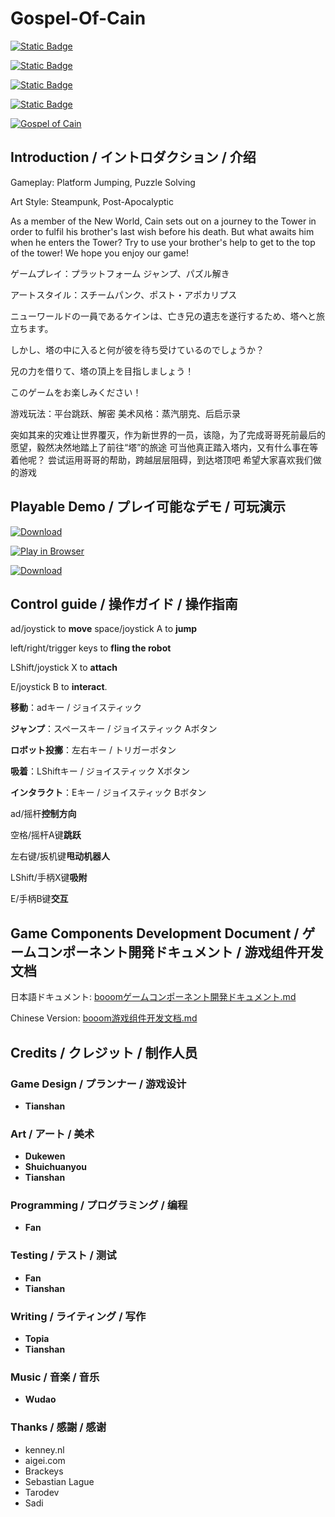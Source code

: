 # Gospel-Of-Cain

[![Static Badge](https://img.shields.io/badge/Booom_Page-Gospel_of_Cain-orange)](https://www.gcores.com/games/81335)


[![Static Badge](https://img.shields.io/badge/itch.io-Play_Now-green?logo=html5)](https://nucleargpu.itch.io/gospel-of-cain)

[![Static Badge](https://img.shields.io/badge/Gameplay_Video-YouTube-red?logo=youtube)](https://www.youtube.com/watch?v=b1-lDdGeu38)

[![Static Badge](https://img.shields.io/badge/Download-English_Version_英語版-blue?logo=unity)](https://github.com/MILES-FAN/Gospel-of-Cain/releases)

[![Gospel of Cain](https://image.gcores.com/aeadefab-dc75-4512-9647-21cd41917d43.png?x-oss-process=image/quality,q_90/format,webp)](https://nucleargpu.itch.io/gospel-of-cain)

## Introduction / イントロダクション / 介绍

Gameplay: Platform Jumping, Puzzle Solving

Art Style: Steampunk, Post-Apocalyptic

As a member of the New World, Cain sets out on a journey to the Tower in order to fulfil his brother's last wish before his death.
But what awaits him when he enters the Tower?
Try to use your brother's help to get to the top of the tower!
We hope you enjoy our game!

ゲームプレイ：プラットフォーム ジャンプ、パズル解き

アートスタイル：スチームパンク、ポスト・アポカリプス

ニューワールドの一員であるケインは、亡き兄の遺志を遂行するため、塔へと旅立ちます。

しかし、塔の中に入ると何が彼を待ち受けているのでしょうか？

兄の力を借りて、塔の頂上を目指しましょう！

このゲームをお楽しみください！

游戏玩法：平台跳跃、解密
美术风格：蒸汽朋克、后启示录

突如其来的灾难让世界覆灭，作为新世界的一员，该隐，为了完成哥哥死前最后的愿望，毅然决然地踏上了前往“塔”的旅途
可当他真正踏入塔内，又有什么事在等着他呢？
尝试运用哥哥的帮助，跨越层层阻碍，到达塔顶吧
希望大家喜欢我们做的游戏

## Playable Demo / プレイ可能なデモ / 可玩演示

[![Download](https://img.shields.io/badge/Download-English_Version_英語版-blue?logo=unity)](https://github.com/MILES-FAN/Gospel-of-Cain/releases)


[![Play in Browser](https://img.shields.io/badge/Play%20in%20Browser-English_Version_英語版-green?logo=html5)](https://nucleargpu.itch.io/gospel-of-cain)

[![Download](https://img.shields.io/badge/Download-中文版-blue?logo=unity)](https://www.gcores.com/games/81335)

## Control guide / 操作ガイド / 操作指南

ad/joystick to **move**
space/joystick A to **jump**

left/right/trigger keys to **fling the robot**

LShift/joystick X to **attach**

E/joystick B to **interact**.

**移動**：adキー / ジョイスティック

**ジャンプ**：スペースキー / ジョイスティック Aボタン

**ロボット投擲**：左右キー / トリガーボタン

**吸着**：LShiftキー / ジョイスティック Xボタン

**インタラクト**：Eキー / ジョイスティック Bボタン

ad/摇杆**控制方向**

空格/摇杆A键**跳跃**

左右键/扳机键**甩动机器人**

LShift/手柄X键**吸附**

E/手柄B键**交互**

## Game Components Development Document / ゲームコンポーネント開発ドキュメント / 游戏组件开发文档

日本語ドキュメント: [booomゲームコンポーネント開発ドキュメント.md](documents/booomゲームコンポーネント開発ドキュメント.md)

Chinese Version: [booom游戏组件开发文档.md](documents/booom游戏组件开发文档.md)

## Credits / クレジット / 制作人员

### Game Design / プランナー / 游戏设计

- **Tianshan**

### Art / アート / 美术

- **Dukewen**
- **Shuichuanyou**
- **Tianshan**

### Programming / プログラミング / 编程

- **Fan**

### Testing / テスト / 测试

- **Fan**
- **Tianshan**

### Writing / ライティング / 写作

- **Topia**
- **Tianshan**

### Music / 音楽 / 音乐

- **Wudao**

### Thanks / 感謝 / 感谢

- kenney.nl
- aigei.com
- Brackeys
- Sebastian Lague
- Tarodev
- Sadi